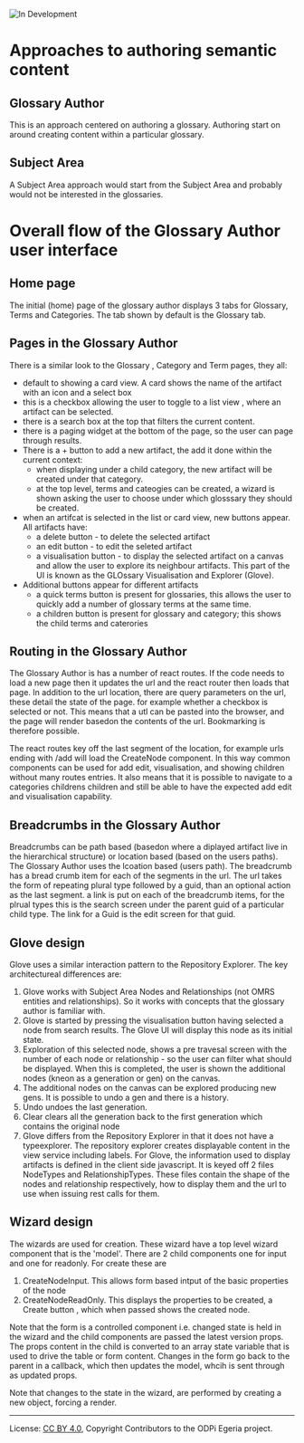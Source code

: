 <!-- SPDX-License-Identifier: CC-BY-4.0 -->
<!-- Copyright Contributors to the ODPi Egeria project. -->
 
![In Development](../../../../../../open-metadata-publication/website/images/egeria-content-status-in-development.png#pagewidth)

# Approaches to authoring semantic content  

## Glossary Author
This is an approach centered on authoring a glossary. Authoring start on around creating content within a particular glossary. 

## Subject Area
A Subject Area approach would start from the Subject Area and probably would not be interested in the glossaries. 

# Overall flow of the Glossary Author user interface

## Home page

The initial (home) page of the glossary author displays 3 tabs for Glossary, Terms and Categories. The tab shown by default is the Glossary tab. 

## Pages in the Glossary Author
There is a similar look to the Glossary , Category and Term pages, they all:
* default to showing a card view. A card shows the name of the artifact with an icon and a select box 
* this is a checkbox allowing the user to toggle to a list view , where an artifact can be selected.
* there is a search box at the top that filters the current content. 
* there is a paging widget at the bottom of the page, so the user can page through results.
* There is a + button to add a new artifact, the add it done within the current context:
    * when displaying under a child category, the new artifact will be created under that category.
    * at the top level, terms and cateogies can be created, a wizard is shown asking the user to choose under which glosssary they should be created.  
* when an artifcat is selected in the list or card view, new buttons appear. All artifacts have: 
    * a delete button - to delete the selected artifact         
    * an edit button - to edit the seleted artifact
    * a visualisation button - to display the selected artifact on a canvas and allow the user to explore its neighbour artifacts. This part of the UI is known as the GLOssary Visualisation and Explorer (Glove).
* Additional buttons appear for different artifacts
    * a quick terms button is present for glossaries, this allows the user to quickly add a number of glossary terms at the same time. 
    * a children button is present for glossary and category;  this shows the child terms and caterories

## Routing in the Glossary Author

The Glossary Author is has a number of react routes. If the code needs to load a new page then it updates the url and the react router then loads that page. In addition to the url location, there are query parameters on the url, these detail the state of the page. for example whether a checkbox is selected or not. This means that a utl can be pasted into the browser, and the page will render basedon the contents of the url. Bookmarking is therefore possible.

The react routes key off the last segment of the location, for example urls ending with /add will load the CreateNode component. In this way common components can be used for add edit, visualisation, and showing children without many routes entries. It also means that it is possible to navigate to a categories childrens children and still be able to have the expected add edit and visualisation capability.     

## Breadcrumbs in the Glossary Author

Breadcrumbs can be path based (basedon where a diplayed artifact live in the hierarchical structure) or location based (based on the users paths). The Glossary Author uses the lcoation based (users path).
The breadcrumb has a bread crumb item for each of the segments in the url. The url takes the form of repeating plural type followed by a guid, than an optional action as the last segment. a link is put on each of the breadcrumb items, for the plrual types this is the search screen under the parent guid of a particular child type. The link for a Guid is the edit screen for that guid.   


## Glove design

Glove uses a similar interaction pattern to the Repository Explorer. The key architectureal differences are:
1) Glove works with Subject Area Nodes and Relationships (not OMRS entities and relationships). So it works with concepts that the glossary author is 
familiar with.
2) Glove is started by pressing the visualisation button having selected a node from search results. The Glove UI will display this node as its initial state. 
3) Exploration of this selected node, shows a pre travesal screen with the number of each node or relationship - so the user can filter what should be displayed. When this is completed, the user is shown the additional nodes (kneon as a generation or gen) on the canvas. 
4) The additional nodes on the canvas can be explored producing new gens. It is possible to undo a gen and there is a history.
5) Undo undoes the last generation. 
6) Clear clears all the generation back to the first generation which contains the original node
7) Glove differs from the Repository Explorer in that it does not have a typeexplorer. The repository explorer creates displayable content in the view service including labels. For Glove, the information used to display artifacts is defined in the client side javascript. It is keyed off 2 files NodeTypes and RelationshipTypes. These files contain the shape of the nodes and relationship respectively, how to display them and the url to use when issuing rest calls for them.

## Wizard design

The wizards are used for creation. These wizard have a top level wizard component that is the 'model'. There are 2 child components one for input and one for readonly. For create these are  
1) CreateNodeInput. This allows form based intput of the basic properties of the node
2) CreateNodeReadOnly. This displays the properties to be created, a Create button , which when passed shows the created node. 

Note that the form is a controlled component i.e. changed state is held in the wizard and the child components 
are passed the latest version props. The props content in the child is converted to an array state variable that is used to drive the table or form content. Changes in the form go back to the parent in a callback, which then updates the model, whcih is sent through as updated props. 

Note that changes to the state in the wizard, are performed by creating a new object, forcing a render.   






----
License: [CC BY 4.0](https://creativecommons.org/licenses/by/4.0/),
Copyright Contributors to the ODPi Egeria project.